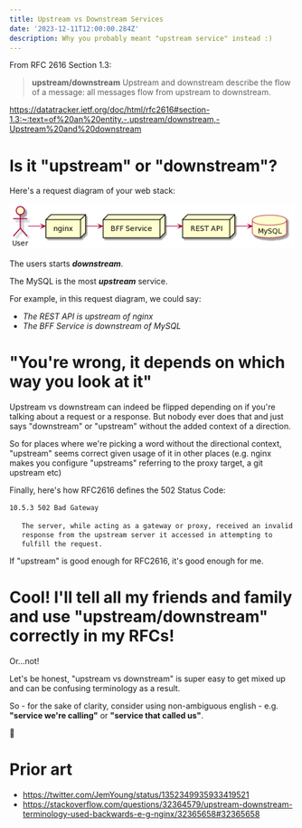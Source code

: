 ```yaml
---
title: Upstream vs Downstream Services
date: '2023-12-11T12:00:00.284Z'
description: Why you probably meant "upstream service" instead :)
---
```


From RFC 2616 Section 1.3:

> **upstream/downstream**
> Upstream and downstream describe the flow of a message: all messages flow from upstream to downstream.

https://datatracker.ietf.org/doc/html/rfc2616#section-1.3:~:text=of%20an%20entity.-,upstream/downstream,-Upstream%20and%20downstream

# Is it "upstream" or "downstream"?

Here's a request diagram of your web stack:

![](./web-stack-diagram.png)

The users starts **_downstream_**.

The MySQL is the most **_upstream_** service.

For example, in this request diagram, we could say:

- _The REST API is upstream of nginx_
- _The BFF Service is downstream of MySQL_

# "You're wrong, it depends on which way you look at it"

Upstream vs downstream can indeed be flipped depending on if you're talking about a request or a response. But nobody ever does that and just says "downstream" or "upstream" without the added context of a direction.

So for places where we're picking a word without the directional context, "upstream" seems correct given usage of it in other places (e.g. nginx makes you configure "upstreams" referring to the proxy target, a git upstream etc)

Finally, here's how RFC2616 defines the 502 Status Code:

```
10.5.3 502 Bad Gateway

   The server, while acting as a gateway or proxy, received an invalid
   response from the upstream server it accessed in attempting to
   fulfill the request.
```

If "upstream" is good enough for RFC2616, it's good enough for me.

# Cool! I'll tell all my friends and family and use "upstream/downstream" correctly in my RFCs!

Or...not!

Let's be honest, "upstream vs downstream" is super easy to get mixed up and can be confusing terminology as a result.

So - for the sake of clarity, consider using non-ambiguous english - e.g. **"service we're calling"** or **"service that called us"**.

🎉

# Prior art

- https://twitter.com/JemYoung/status/1352349935933419521
- https://stackoverflow.com/questions/32364579/upstream-downstream-terminology-used-backwards-e-g-nginx/32365658#32365658
